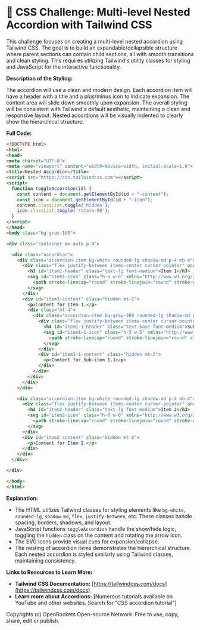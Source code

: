 # 🐞 CSS Challenge:  Multi-level Nested Accordion with Tailwind CSS


This challenge focuses on creating a multi-level nested accordion using Tailwind CSS.  The goal is to build an expandable/collapsible structure where parent sections can contain child sections, all with smooth transitions and clean styling.  This requires utilizing Tailwind's utility classes for styling and JavaScript for the interactive functionality.

**Description of the Styling:**

The accordion will use a clean and modern design.  Each accordion item will have a header with a title and a plus/minus icon to indicate expansion.  The content area will slide down smoothly upon expansion.  The overall styling will be consistent with Tailwind's default aesthetic, maintaining a clean and responsive layout.  Nested accordions will be visually indented to clearly show the hierarchical structure.

**Full Code:**

```html
<!DOCTYPE html>
<html>
<head>
<meta charset="UTF-8">
<meta name="viewport" content="width=device-width, initial-scale=1.0">
<title>Nested Accordion</title>
<script src="https://cdn.tailwindcss.com"></script>
<script>
  function toggleAccordion(id) {
    const content = document.getElementById(id + "-content");
    const icon = document.getElementById(id + "-icon");
    content.classList.toggle('hidden');
    icon.classList.toggle('rotate-90');
  }
</script>
</head>
<body class="bg-gray-100">

<div class="container mx-auto p-4">

  <div class="accordion">
    <div class="accordion-item bg-white rounded-lg shadow-md p-4 mb-4">
      <div class="flex justify-between items-center cursor-pointer" onclick="toggleAccordion('item1')">
        <h3 id="item1-header" class="text-lg font-medium">Item 1</h3>
        <svg id="item1-icon" class="h-6 w-6" xmlns="http://www.w3.org/2000/svg" fill="none" viewBox="0 0 24 24" stroke="currentColor">
          <path stroke-linecap="round" stroke-linejoin="round" stroke-width="2" d="M19 9l-7 7-7-7"/>
        </svg>
      </div>
      <div id="item1-content" class="hidden mt-2">
        <p>Content for Item 1.</p>
        <div class="ml-4">
          <div class="accordion-item bg-gray-200 rounded-lg shadow-md p-4 mb-4">
            <div class="flex justify-between items-center cursor-pointer" onclick="toggleAccordion('item1-1')">
              <h4 id="item1-1-header" class="text-base font-medium">Sub-item 1.1</h4>
              <svg id="item1-1-icon" class="h-5 w-5" xmlns="http://www.w3.org/2000/svg" fill="none" viewBox="0 0 24 24" stroke="currentColor">
                <path stroke-linecap="round" stroke-linejoin="round" stroke-width="2" d="M19 9l-7 7-7-7"/>
              </svg>
            </div>
            <div id="item1-1-content" class="hidden mt-2">
              <p>Content for Sub-item 1.1</p>
            </div>
          </div>
        </div>
      </div>
    </div>

    <div class="accordion-item bg-white rounded-lg shadow-md p-4 mb-4">
      <div class="flex justify-between items-center cursor-pointer" onclick="toggleAccordion('item2')">
        <h3 id="item2-header" class="text-lg font-medium">Item 2</h3>
        <svg id="item2-icon" class="h-6 w-6" xmlns="http://www.w3.org/2000/svg" fill="none" viewBox="0 0 24 24" stroke="currentColor">
          <path stroke-linecap="round" stroke-linejoin="round" stroke-width="2" d="M19 9l-7 7-7-7"/>
        </svg>
      </div>
      <div id="item2-content" class="hidden mt-2">
        <p>Content for Item 2.</p>
      </div>
    </div>
  </div>

</div>

</body>
</html>
```

**Explanation:**

*   The HTML utilizes Tailwind classes for styling elements like `bg-white`, `rounded-lg`, `shadow-md`, `flex`, `justify-between`, etc.  These classes handle spacing, borders, shadows, and layout.
*   JavaScript functions `toggleAccordion` handle the show/hide logic, toggling the `hidden` class on the content and rotating the arrow icon.
*   The SVG icons provide visual cues for expansion/collapse.
*   The nesting of accordion items demonstrates the hierarchical structure.  Each nested accordion is styled similarly using Tailwind classes, maintaining consistency.

**Links to Resources to Learn More:**

*   **Tailwind CSS Documentation:** [https://tailwindcss.com/docs](https://tailwindcss.com/docs)
*   **Learn more about Accordions:** [Numerous tutorials available on YouTube and other websites.  Search for "CSS accordion tutorial"]


Copyrights (c) OpenRockets Open-source Network. Free to use, copy, share, edit or publish.

